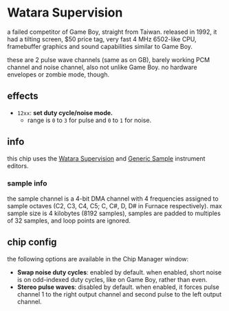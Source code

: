 # Watara Supervision

a failed competitor of Game Boy, straight from Taiwan. released in 1992, it had a tilting screen, $50 price tag, very fast 4 MHz 6502-like CPU, framebuffer graphics and sound capabilities similar to Game Boy.

these are 2 pulse wave channels (same as on GB), barely working PCM channel and noise channel, also not unlike Game Boy. no hardware envelopes or zombie mode, though.

## effects

- `12xx`: **set duty cycle/noise mode.**
  - range is `0` to `3` for pulse and `0` to `1` for noise.

## info

this chip uses the [Watara Supervision](../4-instrument/watarasv.md) and [Generic Sample](../4-instrument/sample.md) instrument editors.

### sample info

the sample channel is a 4-bit DMA channel with 4 frequencies assigned to sample octaves (C2, C3, C4, C5; C, C#, D, D# in Furnace respectively). max sample size is 4 kilobytes (8192 samples), samples are padded to multiples of 32 samples, and loop points are ignored.

## chip config

the following options are available in the Chip Manager window:

- **Swap noise duty cycles**: enabled by default. when enabled, short noise is on odd-indexed duty cycles, like on Game Boy, rather than even.
- **Stereo pulse waves**: disabled by default. when enabled, it forces pulse channel 1 to the right output channel and second pulse to the left output channel.
